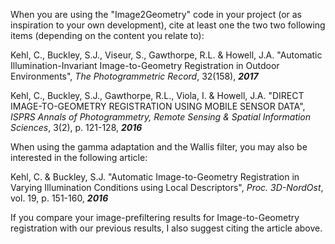 When you are using the "Image2Geometry" code in your project (or as inspiration to your own development), cite at least one the two two following items (depending on the content you relate to):

Kehl, C., Buckley, S.J., Viseur, S., Gawthorpe, R.L. & Howell, J.A. "Automatic Illumination-Invariant Image-to-Geometry Registration in Outdoor Environments", *The Photogrammetric Record*, 32(158), **_2017_**

Kehl, C., Buckley, S.J., Gawthorpe, R.L., Viola, I. & Howell, J.A. "DIRECT IMAGE-TO-GEOMETRY REGISTRATION USING MOBILE SENSOR DATA", *ISPRS Annals of Photogrammetry, Remote Sensing \& Spatial Information Sciences*, 3(2), p. 121-128, **_2016_**

When using the gamma adaptation and the Wallis filter, you may also be interested in the following article:

Kehl, C. & Buckley, S.J. "Automatic Image-to-Geometry Registration in Varying Illumination Conditions using Local Descriptors", *Proc. 3D-NordOst*, vol. 19, p. 151-160, **_2016_**

If you compare your image-prefiltering results for Image-to-Geometry registration with our previous results, I also suggest citing the article above.
